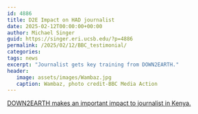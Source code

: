 ```yaml
---
id: 4886
title: D2E Impact on HAD journalist
date: 2025-02-12T00:00:00+00:00
author: Michael Singer
guid: https://singer.eri.ucsb.edu/?p=4886
permalink: /2025/02/12/BBC_testimonial/
categories: 
tags: news
excerpt: "Journalist gets key training from DOWN2EARTH."
header:
   image: assets/images/Wambaz.jpg
   caption: Wambaz, photo credit-BBC Media Action
---
```


[DOWN2EARTH makes an important impact to journalist in Kenya.](https://www.bbc.co.uk/mediaaction/where-we-work/africa/kenya/impact-training-wambaz-story-journalist/)